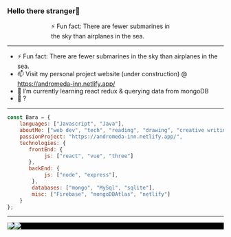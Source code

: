 ### Hello there stranger👋


<div style="display:block; width:300px; margin:auto;">
    <p>⚡ Fun fact: There are fewer submarines in the sky than airplanes in the sea.</p>
</div>

<hr/>

- ⚡ Fun fact: There are fewer submarines in the sky than airplanes in the sea.
- 📫 Visit my personal project website (under construction) @ https://andromeda-inn.netlify.app/ 
- 🌱 I’m currently learning react redux & querying data from mongoDB
- 🤔 ?

<hr/>

```javascript
const Bara = {
    languages: ["Javascript", "Java"],
    aboutMe: ["web dev", "tech", "reading", "drawing", "creative writing"],
    passionProject: "https://andromeda-inn.netlify.app/",
    technologies: {
       frontEnd: {
            js: ["react", "vue", "three"]
       },
       backEnd: {
            js: ["node", "express"],
        },
        databases: ["mongo", "MySql", "sqlite"],
        misc: ["Firebase", "mongoDBAtlas", "netlify"]
    }
};
```

<hr/>

<!--Github Stats-->
<div style="display:flex; background-color: black;">
  <a href="https://github.com/BaraKona">
    <img align="center" style="max-width: 300px" src="https://github-readme-stats.vercel.app/api?username=BaraKona&theme=dracula"/>
  </a>
  <a href="https://github.com/BaraKona">
    <img align="center" style="max-width: 300px" src="https://github-readme-stats.vercel.app/api/top-langs/?username=BaraKona&exclude_repo=Wordpress&layout=compact&theme=dracula"/>
  </a>
</div>
<!--
**BaraKona/BaraKona** is a ✨ _special_ ✨ repository because its `README.md` (this file) appears on your GitHub profile.

Here are some ideas to get you started:

- 🔭 I’m currently working on ...
- 🌱 I’m currently learning ...
- 👯 I’m looking to collaborate on ...
- 🤔 I’m looking for help with ...
- 💬 Ask me about ...
- 📫 How to reach me: ...
- 😄 Pronouns: ...
- ⚡ Fun fact: ...
-->
